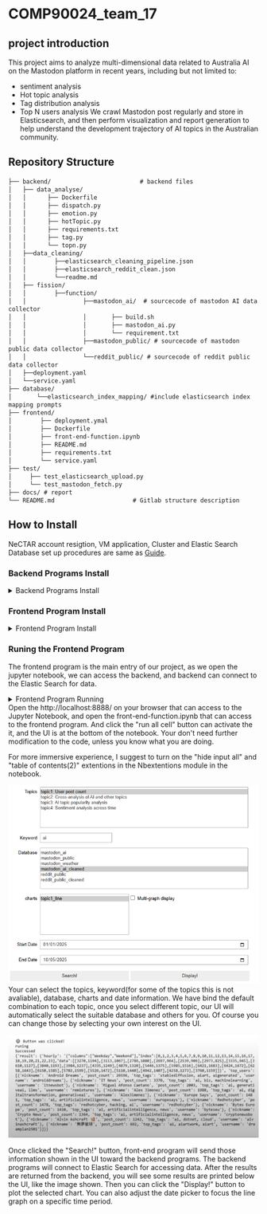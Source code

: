 # COMP90024_team_17

## project introduction
This project aims to analyze multi-dimensional data related to Australia AI on the Mastodon platform in recent years, including but not limited to:
- sentiment analysis
- Hot topic analysis
- Tag distribution analysis
- Top N users analysis
We crawl Mastodon post regularly and store in Elasticsearch, and then perform visualization and report generation to help understand the development trajectory of AI topics in the Australian community.

##  Repository Structure

```plaintext
├── backend/                         # backend files
│   ├── data_analyse/ 
│   │      ├── Dockerfile
│   │      ├── dispatch.py   
│   │      ├── emotion.py    
│   │      ├── hotTopic.py 
│   │      ├── requirements.txt
│   │      ├── tag.py     
│   │      └── topn.py
│   ├──data_cleaning/
│   │        ├──elasticsearch_cleaning_pipeline.json
│   │        ├──elasticsearch_reddit_clean.json  
│   │        └──readme.md       
│   ├── fission/
│   │        ├──function/
│   │                ├──mastodon_ai/  # sourcecode of mastodon AI data collector 
│   │                │       ├── build.sh
│   │                │       ├── mastodon_ai.py
│   │                │       └── requirement.txt
│   │                ├──mastodon_public/ # sourcecode of mastodon public data collector
│   │                └──reddit_public/ # sourcecode of reddit public data collector
│   ├──deployment.yaml
│   └──service.yaml
├── database/
│       └──elasticsearch_index_mapping/ #include elasticsearch index mapping prompts
├── frontend/
│        ├── deployment.ymal
│        ├── Dockerfile
│        ├── front-end-function.ipynb
│        ├── README.md
│        ├── requirements.txt
│        └── service.yaml
├── test/
│     ├── test_elasticsearch_upload.py  
│     └── test_mastodon_fetch.py      
├── docs/ # report
└── README.md                      # Gitlab structure description

```
##  How to Install

NeCTAR account resigtion, VM application, Cluster and Elastic Search Database set up procedures are same as [Guide](https://gitlab.unimelb.edu.au/feit-comp90024/comp90024/). 

### Backend Programs Install
<details>
  <summary>Backend  Programs Install</summary>
  Here is the code for install backend programs.

  ```shell
  $ cd ~/comp90024_team_17/backend/data_analyse
  # Build the image and upload to your container warehouse.
  # In our project we use this gitlab as warehouse, here is the commands of how to authentify and upload.
  $ docker login registry.gitlab.unimelb.edu.au:5005
  $ docker build -t registry.gitlab.unimelb.edu.au:5005/yutazhou/comp90024_team_17:latest .
  $ docker push registry.gitlab.unimelb.edu.au:5005/yutazhou/comp90024_team_17:latest
  # Create the namespace call backend and the image pull secret.
  # Image pull secret allows deployment.yaml to access to the warehouse and get the image. So it includes your username and access token.
  # To the directory which contain the deployment.yaml and service.yaml
  $ cd ~/comp90024_team_17/backend
  $ kubectl apply -f deployment.yaml
  $ kubectl apply -f service.yaml
  # Now the backend programs successfully deployed and runing on the pods.
  $ kubectl get pods -n backend
  # Watch the running logs of the pod.
  $ kubectl logs -n backend <pods_name> -f
  ```
</details>

### Frontend Program Install
<details>
  <summary>Frontend Program Install</summary>
  Here is the code for install frontend program.

  ```shell
  $ cd ~/comp90024_team_17/frontend
  # Build the image and upload to your container warehouse.
  # In our project we use this gitlab as warehouse, here is the commands of how to authentify and upload.
  $ docker login registry.gitlab.unimelb.edu.au:5005
  $ docker build -t registry.gitlab.unimelb.edu.au:5005/yutazhou/comp90024_team_17:frontend .
  $ docker push registry.gitlab.unimelb.edu.au:5005/yutazhou/comp90024_team_17:frontend
  # Create the namespace call frontend and the image pull secret.
  # Image pull secret allows deployment.yaml to access to the warehouse and get the image. So it includes your username and access token.
  $ kubectl apply -f deployment.yaml
  $ kubectl apply -f service.yaml
  # Now the frontend programs successfully deployed and runing on the pods.
  $ kubectl get pods -n frontend
  ```
</details>

### Runing the Frontend Program
The frontend program is the main entry of our project, as we open the jupyter notebook, we can access the backend, and backend can connect to the Elastic Search for data.
<details>
  <summary>Frontend Program Running</summary>
  Here is the code for running frontend program.

  ```shell
  # Port-forward so that your local device can access to the frontend program. For Windows user and using ubuntu in WSL2 to connect the cluster.
  $ kubectl port-forward deployment-86f5554cb-c797l 8888:8888 -n frontend
  ```
</details>
Open the http://localhost:8888/ on your browser that can access to the Jupyter Notebook, and open the front-end-function.ipynb that can access to the frontend program. And click the "run all cell" button can activate the it, and the UI is at the bottom of the notebook. Your don't need further modification to the code, unless you know what you are doing.

For more immersive experience, I suggest to turn on the "hide input all" and "table of contents(2)" extentions in the Nbextentions module in the notebook.


![alt text](Front_end_UI.png)
Your can select the topics, keyword(for some of the topics this is not avaliable), database, charts and date information. We have bind the default combination to each topic, once you select different topic, our UI will automatically select the suitable database and others for you. Of course you can change those by selecting your own interest on the UI.


![alt text](Raw_result_from_backend.png)


Once clicked the "Search!" button, front-end program will send those information shown in the UI toward the backend programs. The backend programs will connect to Elastic Search for accessing data. After the results are returned from the backend, you will see some results are printed below the UI, like the image shown. Then you can click the 
"Display!" button to plot the selected chart. You can also adjust the date picker to focus the line graph on a specific time period.

